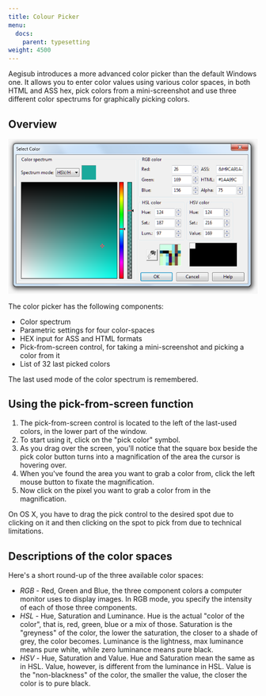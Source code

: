 ```yaml
---
title: Colour Picker
menu:
  docs:
    parent: typesetting
weight: 4500
---
```


Aegisub introduces a more advanced color picker than the default Windows one. It allows you to enter color values using various color spaces, in both HTML and ASS hex, pick colors from a mini-screenshot and use three different color spectrums for graphically picking colors.

## Overview

![Colour_picker](/img/3.2/Colour_picker.png#center)

The color picker has the following components:

- Color spectrum
- Parametric settings for four color-spaces
- HEX input for ASS and HTML formats
- Pick-from-screen control, for taking a mini-screenshot and picking a color from it
- List of 32 last picked colors

The last used mode of the color spectrum is remembered.

## Using the pick-from-screen function

1. The pick-from-screen control is located to the left of the last-used colors, in the lower part of the window.
1. To start using it, click on the "pick color" symbol.
1. As you drag over the screen, you'll notice that the square box beside the pick color button turns into a magnification of the area the cursor is hovering over.
1. When you've found the area you want to grab a color from, click the left mouse button to fixate the magnification.
1. Now click on the pixel you want to grab a color from in the magnification.

On OS X, you have to drag the pick control to the desired spot due to clicking on it and then clicking on the spot to pick from due to technical limitations.

## Descriptions of the color spaces

Here's a short round-up of the three available color spaces:

- _RGB_ - Red, Green and Blue, the three component colors a computer monitor uses to display images. In RGB mode, you specify the intensity of each of those three components.
- _HSL_ - Hue, Saturation and Luminance. Hue is the actual "color of the color", that is, red, green, blue or a mix of those. Saturation is the "greyness" of the color, the lower the saturation, the closer to a shade of grey, the color becomes. Luminance is the lightness, max luminance means pure white, while zero luminance means pure black.
- _HSV_ - Hue, Saturation and Value. Hue and Saturation mean the same as in HSL. Value, however, is different from the luminance in HSL. Value is the "non-blackness" of the color, the smaller the value, the closer the color is to pure black.
